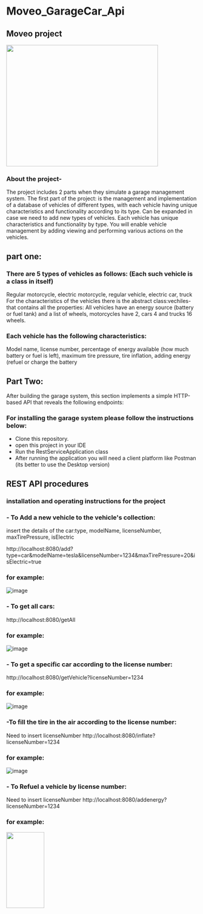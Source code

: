 # Moveo_GarageCar_Api
## Moveo project

<img src="https://clictellassets.s3.amazonaws.com/prod/users/cleaning_service.jpg" width="400" height="320">

### About the project-
The project includes 2 parts when they simulate a garage management system.
The first part of the project:
is the management and implementation of a database of vehicles of different types, 
with each vehicle having unique characteristics and functionality according to its type.
Can be expanded in case we need to add new types of vehicles.
Each vehicle has unique characteristics and functionality by type.
You will enable vehicle management by adding viewing and performing various actions on the vehicles.

## part one:
### There are 5 types of vehicles as follows: (Each such vehicle is a class in itself)
Regular motorcycle, electric motorcycle, regular vehicle, electric car, truck
For the characteristics of the vehicles there is the abstract class:vechiles-
that contains all the properties:
All vehicles have an energy source (battery or fuel tank) and a list of wheels, motorcycles have 2, cars 4 and trucks 16 wheels.

### Each vehicle has the following characteristics:
Model name, license number, percentage of energy available (how much battery or fuel is left), maximum tire pressure, tire inflation, adding energy (refuel or charge the battery

## Part Two:
After building the garage system, this section implements a simple HTTP-based API that reveals the following endpoints:

### For installing the garage system please follow the instructions below:

- Clone this repository.
- open this project in your IDE
- Run the RestServiceApplication class
- After running the application you will need a client platform like Postman (its better to use the Desktop version)

## REST API procedures 
### installation and operating instructions for the project

### - To Add a new vehicle to the vehicle's collection:
 insert the details of the car:type, modelName, licenseNumber, maxTirePressure, isElectric
 
http://localhost:8080/add?type=car&modelName=tesla&licenseNumber=1234&maxTirePressure=20&isElectric=true
 ### for example:
![image](https://user-images.githubusercontent.com/57721728/166470984-5d4da3ff-29a9-44b7-b84b-34805cc52931.png)

### - To get all cars:
http://localhost:8080/getAll
 ### for example:
 ![image](https://user-images.githubusercontent.com/57721728/166471704-1b57d289-4374-4c5e-86c9-997ca1a9d5b9.png)

### - To get a specific car according to the license number:
http://localhost:8080/getVehicle?licenseNumber=1234
 ### for example:
 ![image](https://user-images.githubusercontent.com/57721728/166471360-0fe33e32-4108-4549-af3b-92a48bc77821.png)
### -To fill the tire in the air according to the license number:
 Need to insert licenseNumber
http://localhost:8080/inflate?licenseNumber=1234
 ### for example:
 ![image](https://user-images.githubusercontent.com/57721728/166471601-d1d41785-5577-4f43-ba7c-b9e260ac2afb.png)
### - To Refuel a vehicle by license number:
Need to insert licenseNumber
http://localhost:8080/addenergy?licenseNumber=1234
 ### for example:
<img src="https://user-images.githubusercontent.com/57721728/166471803-d8201115-f8c3-422c-892d-b820c5402d97.png" width="100" height="200">
